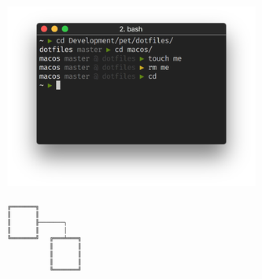 ![Shell prompt](prompt.png?raw=true)

```

╔═══════╗
║       ║
║       ╟───────╮
║       ║       │
╚═══════╝   ╔═══╧═══╗
            ║       ║
            ║       ║
            ║       ║
            ╚═══════╝
```
